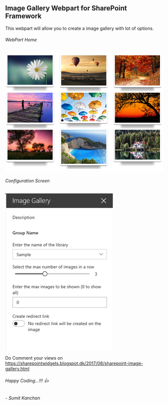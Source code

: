## Image Gallery Webpart for SharePoint Framework

This webpart will allow you to create a image gallery with lot of options.

###### WebPart Home 
![Alt text](/Images/Home.png?raw=true "WebPart Home")


###### Configuration Screen
![Alt text](/Images/configuration.png?raw=true "Configuration screen")


Do Comment your views on 
https://sharepointwidgets.blogspot.dk/2017/08/sharepoint-image-gallery.html


###### Happy Coding...!!! :+1:

###### - Sumit Kanchan
